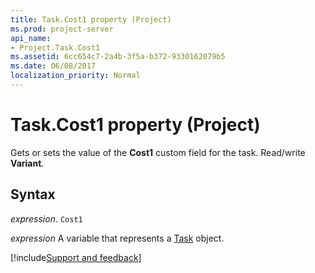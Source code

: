 ```yaml
---
title: Task.Cost1 property (Project)
ms.prod: project-server
api_name:
- Project.Task.Cost1
ms.assetid: 6cc654c7-2a4b-3f5a-b372-9330162079b5
ms.date: 06/08/2017
localization_priority: Normal
---
```



# Task.Cost1 property (Project)

Gets or sets the value of the  **Cost1** custom field for the task. Read/write **Variant**.


## Syntax

_expression_. `Cost1`

_expression_ A variable that represents a [Task](./Project.Task.md) object.

[!include[Support and feedback](~/includes/feedback-boilerplate.md)]